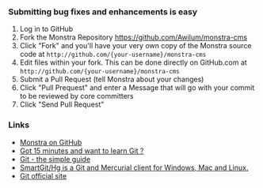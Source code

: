 ### Submitting bug fixes and enhancements is easy

1. Log in to GitHub
2. Fork the Monstra Repository https://github.com/Awilum/monstra-cms
3. Click "Fork" and you'll have your very own copy of the Monstra source code at `http://github.com/{your-username}/monstra-cms`
4. Edit files within your fork. This can be done directly on GitHub.com at `http://github.com/{your-username}/monstra-cms`
5. Submit a Pull Request (tell Monstra about your changes)
6. Click "Pull Prequest" and enter a Message that will go with your commit to be reviewed by core committers
7. Click "Send Pull Request"

### Links

* [Monstra on GitHub](https://github.com/Awilum/monstra-cms/)
* [Got 15 minutes and want to learn Git ?](http://try.github.com/levels/1/challenges/1)
* [Git - the simple guide](http://rogerdudler.github.com/git-guide/)
* [SmartGit/Hg is a Git and Mercurial client for Windows, Mac and Linux.](http://www.syntevo.com/smartgithg/)
* [Git official site](http://git-scm.com/)
